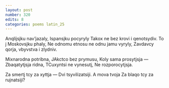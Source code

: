 ```yaml
---
layout: post
number: 320
edits: 8
categories: poems latin_25
---
```


Anqlijsjku nav’jazaly,
Ispansjku pocyryly
Takox ne bez krovi i qenotsydiv. 
To j Moskovsjku phaly, 
Ne odnomu etnosu ne odnu jamu vyryly, 
Zavdavcy qorja, vbyvstva i zlydniv.

Mixnarodna potribna,
JAkctco bez prymusu, 
Koly sama prosytjsja —
Zbaqatytjsja ridna,
TCuxyntsi ne vynesutj, 
Ne rozporocytjsja.

Za smertj tcy za xyttja — 
Dvi tsyvilizatsiji.
A mova tvoja
Za blaqo tcy za rujnatsiji?
